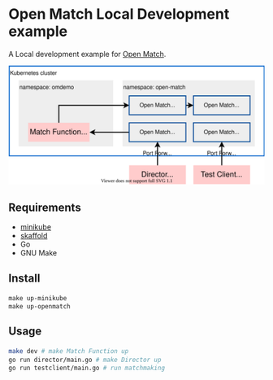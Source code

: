 # Open Match Local Development example

A Local development example for [Open Match](https://open-match.dev).

![Overview](./overview.drawio.svg)

## Requirements

- [minikube](https://github.com/kubernetes/minikube)
- [skaffold](https://github.com/GoogleContainerTools/skaffold)
- Go
- GNU Make

## Install

```
make up-minikube
make up-openmatch
```

## Usage

```sh
make dev # make Match Function up
go run director/main.go # make Director up
go run testclient/main.go # run matchmaking
```
